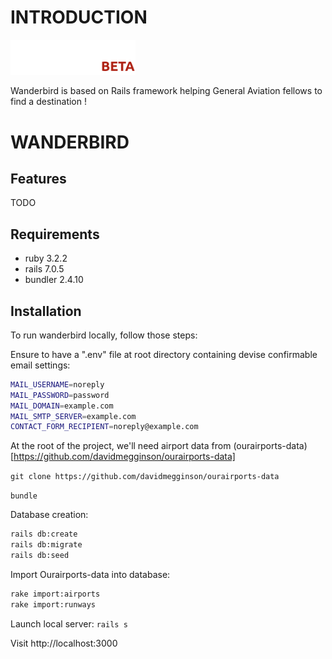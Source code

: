# INTRODUCTION

<img src="https://github.com/alexstan67/wanderbird/blob/master/app/assets/images/full-logo-beta-dark.png" width="200" />

Wanderbird is based on Rails framework helping General Aviation fellows to find a destination !

# WANDERBIRD

## Features
TODO

## Requirements
* ruby 3.2.2
* rails 7.0.5
* bundler 2.4.10

## Installation
To run wanderbird locally, follow those steps:

Ensure to have a ".env" file at root directory containing devise confirmable email settings:
````bash
MAIL_USERNAME=noreply
MAIL_PASSWORD=password
MAIL_DOMAIN=example.com
MAIL_SMTP_SERVER=example.com
CONTACT_FORM_RECIPIENT=noreply@example.com
````

At the root of the project, we'll need airport data from (ourairports-data)[https://github.com/davidmegginson/ourairports-data]

`git clone https://github.com/davidmegginson/ourairports-data`

`bundle`

Database creation:
````bash
rails db:create
rails db:migrate
rails db:seed
````

Import Ourairports-data into database:
````bash
rake import:airports
rake import:runways
````

Launch local server:
`rails s`

Visit http://localhost:3000
